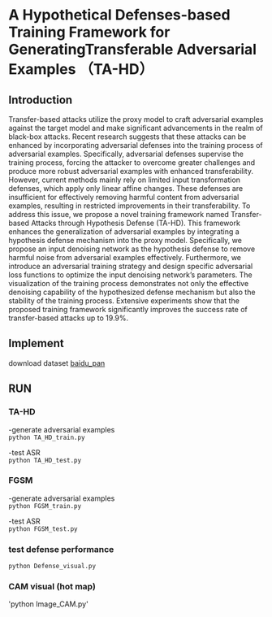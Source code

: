 # A Hypothetical Defenses-based Training Framework for GeneratingTransferable Adversarial Examples （TA-HD）

## Introduction    
Transfer-based attacks utilize the proxy model to craft adversarial examples against the target model and make significant advancements in the realm of black-box attacks. Recent research suggests that these attacks can be enhanced by incorporating adversarial defenses into the training process of adversarial examples. Specifically, adversarial defenses supervise the training process, forcing the attacker to overcome greater challenges and produce more robust adversarial examples with enhanced transferability. However, current methods mainly rely on limited input transformation defenses, which apply only linear affine changes. These defenses are insufficient for effectively removing harmful content from adversarial examples, resulting in restricted improvements in their transferability. To address this issue, we propose a novel training framework named Transfer-based Attacks through Hypothesis Defense (TA-HD). This framework enhances the generalization of adversarial examples by integrating a hypothesis defense mechanism into the proxy model. Specifically, we propose an input denoising network as the hypothesis defense to remove harmful noise from adversarial examples effectively. Furthermore, we introduce an adversarial training strategy and design specific adversarial loss functions to optimize the input denoising network’s parameters. The visualization of the training process demonstrates not only the effective denoising capability of the hypothesized defense mechanism but also the stability of the training process. Extensive experiments show that the proposed training framework significantly improves the success rate of transfer-based attacks up to 19.9%. 

## Implement   
download dataset [baidu_pan](https://pan.baidu.com/s/1qRHLwirC_MeFKJvGDAphQQ?pwd=3xrz)    


## RUN  

### TA-HD   
-generate adversarial examples   
`python TA_HD_train.py `  
     
-test ASR    
`python TA_HD_test.py`   




### FGSM   
-generate adversarial examples    
`python FGSM_train.py`   
     
-test ASR    
`python FGSM_test.py`   

  
### test defense performance   
`python Defense_visual.py`    

  
### CAM visual (hot map)    
'python Image_CAM.py'   



